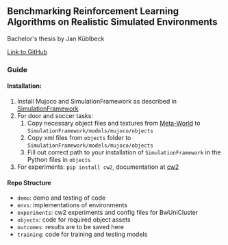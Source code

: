 ## Benchmarking Reinforcement Learning Algorithms on Realistic Simulated Environments

Bachelor's thesis by Jan Küblbeck

[Link to GitHub](https://github.com/JanKue/BenchmarkingRLSim)

### Guide

#### Installation:

1. Install Mujoco and SimulationFramework as described in [SimulationFramework](https://github.com/ALRhub/SimulationFramework)
2. For door and soccer tasks:
   1. Copy necessary object files and textures from [Meta-World](https://github.com/Farama-Foundation/Metaworld) to `SimulationFramework/models/mujoco/objects`
   2. Copy xml files from `objects` folder to `SimulationFramework/models/mujoco/objects`
   3. Fill out correct path to your installation of `SimulationFramework` in the Python files in `objects`
3. For experiments: `pip install cw2`, documentation at [cw2](https://github.com/ALRhub/cw2)

#### Repo Structure

* `demo`: demo and testing of code
* `envs`: implementations of environments
* `experiments`: cw2 experiments and config files for BwUniCluster
* `objects`: code for required object assets
* `outcomes`: results are to be saved here
* `training`: code for training and testing models